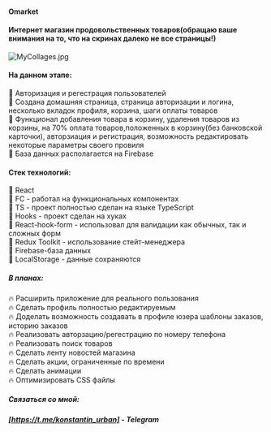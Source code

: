 #### Omarket
#### Интернет магазин продовольственных товаров(обращаю ваше внимания на то, что на скринах далеко не все страницы!)

![MyCollages.jpg](https://i.ibb.co/P5snZFT/My-Collages-2.jpg) 

#### На данном этапе:
:star2: Авторизация и регестрация пользователей <br>
:star2: Создана домашняя страница, страница авторизации и логина, несколько вкладок профиля, корзина, шаги оплаты товаров  <br>
:star2: Функционал добавления товара в корзину, удаления товаров из корзины, на 70% оплата товаров,положенных в корзину(без банковской карточки), авторзиация и регистрация, возможность редактировать некоторые параметры своего провиля<br>
:star2: База данных располагается на Firebase <br>

#### Cтек технологий:

:star2: React  <br>
:star2: FC - работал на функциональных компонентах <br>
:star2: TS - проект полностью сделан на языке TypeScript <br>
:star2: Hooks - проект сделан на хуках <br>
:star2: React-hook-form - использовал для валидации как обычных, так и сложных форм <br>
:star2: Redux Toolkit - использование стейт-менеджера <br>
:star2: Firebase-база данных <br>
:star2: LocalStorage - данные сохраняются

##### В планах:
:fire: Расширить приложение для реального пользования <br>
:fire: Сделать профиль полностью редактируемым <br>
:fire: Доделать возможность создавать в профиле юзера шаблоны заказов, историю заказов <br>
:fire: Реализовать авторзацию/регестрацию по номеру телефона <br>
:fire: Реализовать поиск товаров<br>
:fire: Сделать ленту новостей магазина<br>
:fire: Сделать акции, ограниченные по времени<br>
:fire: Сделать анимации<br>
:fire: Оптимизировать CSS файлы<br>


##### Связаться со мной: 
##### [https://t.me/konstantin_urban] - Telegram

